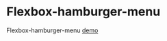 # Flexbox-hamburger-menu
Flexbox-hamburger-menu
[demo](https://www.loom.com/share/2024d70f4f9c423ca5dffce629874323)
